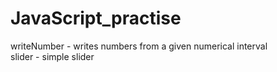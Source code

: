 # JavaScript_practise

writeNumber - writes numbers from a given numerical interval <br>
slider - simple slider
